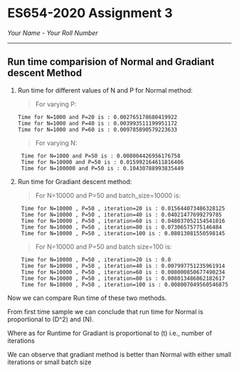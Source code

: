 # ES654-2020 Assignment 3

*Your Name* - *Your Roll Number*

------

## Run time comparision of Normal and Gradiant descent Method

1. Run time for different values of N and P for Normal method:
    > For varying P: 

       Time for N=1000 and P=20 is : 0.002765178680419922
       Time for N=1000 and P=40 is : 0.003993511199951172
       Time for N=1000 and P=60 is : 0.009785890579223633

    > For varying N:

        Time for N=1000 and P=50 is : 0.008004426956176758
        Time for N=10000 and P=50 is : 0.015992164611816406
        Time for N=100000 and P=50 is : 0.10430788993835449

2. Run time for Gradiant descent method: 

    > For N=10000 and P=50 and batch_size=10000 is:

        Time for N=10000 , P=50 , iteration=20 is : 0.015644073486328125
        Time for N=10000 , P=50 , iteration=40 is : 0.04021477699279785
        Time for N=10000 , P=50 , iteration=60 is : 0.048037052154541016
        Time for N=10000 , P=50 , iteration=80 is : 0.07306575775146484
        Time for N=10000 , P=50 , iteration=100 is : 0.08013081550598145 

    > For N=10000 and P=50 and batch size=100 is:

        Time for N=10000 , P=50 , iteration=20 is : 0.0
        Time for N=10000 , P=50 , iteration=40 is : 0.007997751235961914
        Time for N=10000 , P=50 , iteration=60 is : 0.008000850677490234
        Time for N=10000 , P=50 , iteration=80 is : 0.008013486862182617
        Time for N=10000 , P=50 , iteration=100 is : 0.008007049560546875

Now we can compare Run time of these two methods.

From first time sample we can conclude that run time for Normal is proportional to (D^2) and (N). 

Where as for Runtime for Gradiant is proportional to (t) i.e., number of iterations

We can observe that gradiant method is better than Normal with either small iterations or small batch size
